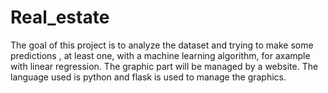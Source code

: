 # Real_estate

The goal of this project is to analyze the dataset and trying to make some predictions , at least one, with a machine learning algorithm, for axample with linear regression. The graphic part will be managed by a website. The language used is python and flask is used to manage the graphics.

